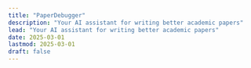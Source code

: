 ```yaml
---
title: "PaperDebugger"
description: "Your AI assistant for writing better academic papers"
lead: "Your AI assistant for writing better academic papers"
date: 2025-03-01
lastmod: 2025-03-01
draft: false
---
```


